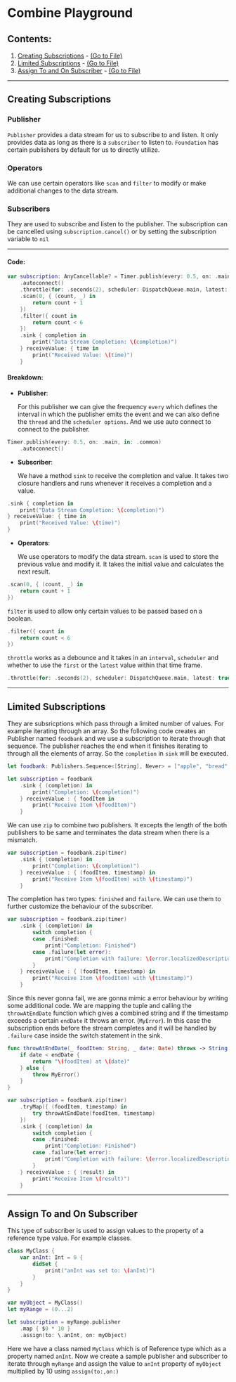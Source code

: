 # Combine Playground

## Contents:

1. [Creating Subscriptions](#creating-subscriptions) - [(Go to File)](https://github.com/bmonish/ios-learning/blob/master/CombinePlayground.playground/Pages/CreatingSubscription.xcplaygroundpage/Contents.swift)
2. [Limited Subscriptions](#limited-subscriptions) - [(Go to File)](https://github.com/bmonish/ios-learning/blob/master/CombinePlayground.playground/Pages/LimitedSubscriptions.xcplaygroundpage/Contents.swift)
3. [Assign To and On Subscriber](#assign-to-and-on-subscriber) - [(Go to File)](https://github.com/bmonish/ios-learning/blob/master/CombinePlayground.playground/Pages/assignToOn.xcplaygroundpage/Contents.swift)

___

## Creating Subscriptions

### Publisher
`Publisher` provides a data stream for us to subscribe to and listen. It only provides data as long as there is a `subscriber` to listen to. `Foundation` has certain publishers by default for us to directly utilize.

### Operators
We can use certain operators like `scan` and `filter` to modify or make additional changes to the data stream.

### Subscribers
They are used to subscribe and listen to the publisher. The subscription can be cancelled using `subscription.cancel()` or by setting the subscription variable to `nil`

___

#### Code:

```swift
var subscription: AnyCancellable? = Timer.publish(every: 0.5, on: .main, in: .common)
    .autoconnect()
    .throttle(for: .seconds(2), scheduler: DispatchQueue.main, latest: true)
    .scan(0, { (count, _) in
        return count + 1
    })
    .filter({ count in
        return count < 6
    })
    .sink { completion in
        print("Data Stream Completion: \(completion)")
    } receiveValue: { time in
        print("Received Value: \(time)")
    }
```

#### Breakdown:

- **Publisher**:

    For this publisher we can give the frequency `every` which defines the interval in which the publisher emits the event and we can also define the `thread` and the `scheduler options`. And we use auto connect to connect to the publisher.

```swift
Timer.publish(every: 0.5, on: .main, in: .common)
    .autoconnect()
```

- **Subscriber**:

    We have a method `sink` to receive the completion and value. It takes two closure handlers and runs whenever it receives a completion and a value.

```swift
.sink { completion in
    print("Data Stream Completion: \(completion)")
} receiveValue: { time in
    print("Received Value: \(time)")
}
```

- **Operators**:

    We use operators to modify the data stream. `scan` is used to store the previous value and modify it. It takes the initial value and calculates the next result.

```swift
.scan(0, { (count, _) in
    return count + 1
})
```

`filter` is used to allow only certain values to be passed based on a boolean.

```swift
.filter({ count in
    return count < 6
})
```

`throttle` works as a debounce and it takes in an `interval`, `scheduler` and whether to use the `first` or the `latest` value within that time frame.

```swift
.throttle(for: .seconds(2), scheduler: DispatchQueue.main, latest: true)
```

___

## Limited Subscriptions

They are subsricptions which pass through a limited number of values. For example iterating through an array. So the following code creates an Publisher named `foodbank` and we use a subscription to iterate through that sequence. The publisher reaches the end when it finishes iterating to through all the elements of array. So the `completion` in `sink` will be executed.

```swift
let foodbank: Publishers.Sequence<[String], Never> = ["apple", "bread", "orange", "milk"].publisher

let subscription = foodbank
    .sink { (completion) in
        print("Completion: \(completion)")
    } receiveValue : { foodItem in
        print("Receive Item \(foodItem)")
    }
```

We can use `zip` to combine two publishers. It excepts the length of the both publishers to be same and terminates the data stream when there is a mismatch.

```swift
var subscription = foodbank.zip(timer)
    .sink { (completion) in
        print("Completion: \(completion)")
    } receiveValue : { (foodItem, timestamp) in
        print("Receive Item \(foodItem) with \(timestamp)")
    }
```

The completion has two types: `finished` and `failure`. We can use them to further customize the behaviour of the subscriber.

```swift
var subscription = foodbank.zip(timer)
    .sink { (completion) in
        switch completion {
        case .finished:
            print("Completion: Finished")
        case .failure(let error):
            print("Completion with failure: \(error.localizedDescription)")
        }
    } receiveValue : { (foodItem, timestamp) in
        print("Receive Item \(foodItem) with \(timestamp)")
    }
```

Since this never gonna fail, we are gonna mimic a error behaviour by writing some additional code. We are mapping the tuple and calling the `throwAtEndDate` function which gives a combined string and if the timestamp exceeds a certain `endDate` it throws an error. (`MyError`). In this case the subscription ends before the stream completes and it will be handled by `.failure` case inside the switch statement in the sink.

```swift
func throwAtEndDate(_ foodItem: String, _ date: Date) throws -> String {
    if date < endDate {
        return "\(foodItem) at \(date)"
    } else {
        throw MyError()
    }
}

var subscription = foodbank.zip(timer)
    .tryMap({ (foodItem, timestamp) in
        try throwAtEndDate(foodItem, timestamp)
    })
    .sink { (completion) in
        switch completion {
        case .finished:
            print("Completion: Finished")
        case .failure(let error):
            print("Completion with failure: \(error.localizedDescription)")
        }
    } receiveValue : { (result) in
        print("Receive Item \(result)")
    }
```

___

## Assign To and On Subscriber

This type of subscriber is used to assign values to the property of a reference type value. For example classes.

```swift
class MyClass {
    var anInt: Int = 0 {
        didSet {
            print("anInt was set to: \(anInt)")
        }
    }
}

var myObject = MyClass()
let myRange = (0...2)

let subscription = myRange.publisher
    .map { $0 * 10 }
    .assign(to: \.anInt, on: myObject)
```

Here we have a class named `MyClass` which is of Reference type which as a property named `anInt`. Now we create a sample publisher and subscriber to iterate through `myRange` and assign the value to `anInt` property of `myObject` multiplied by 10 using `assign(to:,on:)`